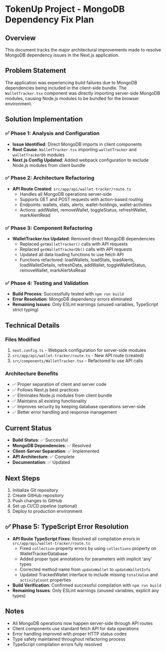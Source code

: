 # TokenUp Project - MongoDB Dependency Fix Plan

## Overview
This document tracks the major architectural improvements made to resolve MongoDB dependency issues in the Next.js application.

## Problem Statement
The application was experiencing build failures due to MongoDB dependencies being included in the client-side bundle. The `WalletTracker.tsx` component was directly importing server-side MongoDB modules, causing Node.js modules to be bundled for the browser environment.

## Solution Implementation

### ✅ Phase 1: Analysis and Configuration
- **Issue Identified**: Direct MongoDB imports in client components
- **Root Cause**: `WalletTracker.tsx` importing `walletTracker` and `walletTrackerDb` modules
- **Next.js Config Updated**: Added webpack configuration to exclude Node.js modules from client bundle

### ✅ Phase 2: Architecture Refactoring
- **API Route Created**: `src/app/api/wallet-tracker/route.ts`
  - Handles all MongoDB operations server-side
  - Supports GET and POST requests with action-based routing
  - Endpoints: wallets, stats, alerts, wallet-holdings, wallet-activities
  - Actions: addWallet, removeWallet, toggleStatus, refreshWallet, markAlertRead

### ✅ Phase 3: Component Refactoring
- **WalletTracker.tsx Updated**: Removed direct MongoDB dependencies
  - Replaced `getWalletTracker()` calls with API requests
  - Replaced `getWalletTrackerDb()` calls with API requests
  - Updated all data loading functions to use fetch API
  - Functions refactored: loadWallets, loadStats, loadAlerts, loadWalletDetails, refreshData, addWallet, toggleWalletStatus, removeWallet, markAlertAsRead

### ✅ Phase 4: Testing and Validation
- **Build Process**: Successfully tested with `npm run build`
- **Error Resolution**: MongoDB dependency errors eliminated
- **Remaining Issues**: Only ESLint warnings (unused variables, TypeScript strict typing)

## Technical Details

### Files Modified
1. `next.config.ts` - Webpack configuration for server-side modules
2. `src/app/api/wallet-tracker/route.ts` - New API route (created)
3. `src/components/WalletTracker.tsx` - Refactored to use API calls

### Architecture Benefits
- ✅ Proper separation of client and server code
- ✅ Follows Next.js best practices
- ✅ Eliminates Node.js modules from client bundle
- ✅ Maintains all existing functionality
- ✅ Improves security by keeping database operations server-side
- ✅ Better error handling and response management

## Current Status
- **Build Status**: ✅ Successful
- **MongoDB Dependencies**: ✅ Resolved
- **Client-Server Separation**: ✅ Implemented
- **API Architecture**: ✅ Complete
- **Documentation**: ✅ Updated

## Next Steps
1. Initialize Git repository
2. Create GitHub repository
3. Push changes to GitHub
4. Set up CI/CD pipeline (optional)
5. Deploy to production environment

## ✅ Phase 5: TypeScript Error Resolution
- **API Route TypeScript Fixes**: Resolved all compilation errors in `src/app/api/wallet-tracker/route.ts`
  - Fixed `collection` property errors by using `collections` property on WalletTrackerDatabase
  - Added proper type annotations for parameters with implicit 'any' types
  - Corrected method name from `updateWallet` to `updateWalletInfo`
  - Updated TrackedWallet interface to include missing `totalValue` and `activityCount` properties
- **Build Verification**: Confirmed successful compilation with `npm run build`
- **Remaining Issues**: Only ESLint warnings (unused variables, explicit any types)

## Notes
- All MongoDB operations now happen server-side through API routes
- Client components use standard fetch API for data operations
- Error handling improved with proper HTTP status codes
- Type safety maintained throughout refactoring process
- TypeScript compilation errors fully resolved